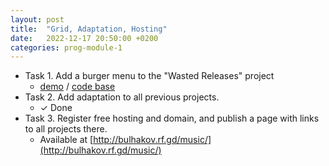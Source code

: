 ```yaml
---
layout: post
title:  "Grid, Adaptation, Hosting"
date:   2022-12-17 20:50:00 +0200
categories: prog-module-1
---
```

- Task 1. Add a burger menu to the "Wasted Releases" project
  - [demo](https://bulhakovolexii.github.io/prog-academy-homeworks/hw09/) / [code base](https://github.com/bulhakovolexii/prog-academy-homeworks/tree/main/hw09/)
- Task 2. Add adaptation to all previous projects.
  - ✓ Done
- Task 3. Register free hosting and domain, and publish a page with links to all projects there.
  - Available at [http://bulhakov.rf.gd/music/](http://bulhakov.rf.gd/music/)

